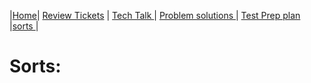 |[Home](.)| [Review Tickets](../reviewtickets) | [Tech Talk ](../techtalknotes)| [Problem solutions ](../problemsolutions)| [Test Prep plan ](../testprepplan)|[sorts ](.)|
# Sorts:
